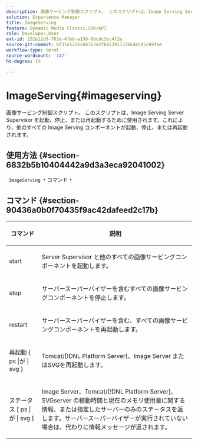 ```yaml
---
description: 画像サービング制御スクリプト。 このスクリプトは、Image Serving Server Supervisor を起動、停止、または再起動するために使用されます。これにより、他のすべての Image Serving コンポーネントが起動、停止、または再起動されます。
solution: Experience Manager
title: ImageServing
feature: Dynamic Media Classic,SDK/API
role: Developer,User
exl-id: 252e12d9-703e-4fbb-a156-8dcdc3bc4f2e
source-git-commit: bf31e5226cbb763e2fb82391772b64e5d5c89fae
workflow-type: tm+mt
source-wordcount: '147'
ht-degree: 1%

---
```


# ImageServing{#imageserving}

画像サービング制御スクリプト。 このスクリプトは、Image Serving Server Supervisor を起動、停止、または再起動するために使用されます。これにより、他のすべての Image Serving コンポーネントが起動、停止、または再起動されます。

## 使用方法 {#section-6832b5b10404442a9d3a3eca92041002}

` ImageServing *` コマンド `*`

## コマンド {#section-90436a0b0f70435f9ac42dafeed2c17b}

<table id="table_692C6A043F9747C88929FF20373EC88C"> 
 <thead> 
  <tr> 
   <th colname="col1" class="entry"> <p>コマンド </p> </th> 
   <th colname="col2" class="entry"> <p>説明 </p> </th> 
  </tr> 
 </thead>
 <tbody> 
  <tr> 
   <td colname="col1"> <p> <span class="codeph"> start </span> </p> </td> 
   <td colname="col2"> <p> Server Supervisor と他のすべての画像サービングコンポーネントを起動します。 </p> </td> 
  </tr> 
  <tr> 
   <td colname="col1"> <p> <span class="codeph"> stop </span> </p> </td> 
   <td colname="col2"> <p> サーバースーパーバイザーを含むすべての画像サービングコンポーネントを停止します。 </p> </td> 
  </tr> 
  <tr> 
   <td colname="col1"> <p> <span class="codeph"> restart </span> </p> </td> 
   <td colname="col2"> <p>サーバースーパーバイザーを含む、すべての画像サービングコンポーネントを再起動します。 </p> </td> 
  </tr> 
  <tr> 
   <td colname="col1"> <p> <span class="codeph"> 再起動 { ps |が | svg } </span> </p> </td> 
   <td colname="col2"> <p> Tomcat/[!DNL Platform Server]、Image Server またはSVGを再起動します。 </p> </td> 
  </tr> 
  <tr> 
   <td colname="col1"> <p> <span class="codeph"> ステータス [ ps |が | svg ] </span> </p> </td> 
   <td colname="col2"> <p>Image Server、Tomcat/[!DNL Platform Server]、SVGserver の稼動時間と現在のメモリ使用量に関する情報、または指定したサーバーのみのステータスを返します。サーバースーパーバイザーが実行されていない場合は、代わりに情報メッセージが返されます。 </p> </td> 
  </tr> 
 </tbody> 
</table>
